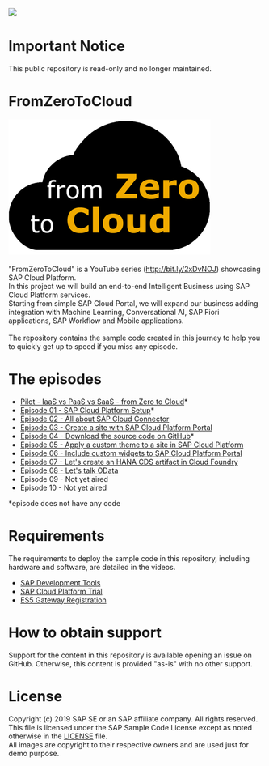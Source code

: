![](https://img.shields.io/badge/STATUS-NOT%20CURRENTLY%20MAINTAINED-red.svg?longCache=true&style=flat)

# Important Notice
This public repository is read-only and no longer maintained.

# FromZeroToCloud
![FromZeroToCloud Logo](/Logo.png)\
\
"FromZeroToCloud" is a YouTube series (http://bit.ly/2xDvNOJ) showcasing SAP Cloud Platform.\
In this project we will build an end-to-end Intelligent Business using SAP Cloud Platform services.\
Starting from simple SAP Cloud Portal, we will expand our business adding integration with Machine Learning, Conversational AI, SAP Fiori applications, SAP Workflow and Mobile applications.\
\
The repository contains the sample code created in this journey to help you to quickly get up to speed if you miss any episode.

# The episodes
* [Pilot - IaaS vs PaaS vs SaaS - from Zero to Cloud](https://youtu.be/80WIFfdOlN0)*
* [Episode 01 - SAP Cloud Platform Setup](https://youtu.be/L1ayHeOrWeY)*
* [Episode 02 - All about SAP Cloud Connector](https://youtu.be/ZYGu3Opqdd4)
* [Episode 03 - Create a site with SAP Cloud Platform Portal](https://youtu.be/25pAmIIfK2I)
* [Episode 04 - Download the source code on GitHub](https://youtu.be/Njv-9lpDnDg)*
* [Episode 05 - Apply a custom theme to a site in SAP Cloud Platform](https://youtu.be/vPzp3MP2ysM)
* [Episode 06 - Include custom widgets to SAP Cloud Platform Portal](https://youtu.be/J3yLupNIHo4)
* [Episode 07 - Let's create an HANA CDS artifact in Cloud Foundry](https://youtu.be/ZJSRPjdvjZQ)
* [Episode 08 - Let's talk OData](http://bit.ly/2nFB7PV)
* Episode 09 - Not yet aired
* Episode 10 - Not yet aired

*episode does not have any code

# Requirements
The requirements to deploy the sample code in this repository, including hardware and software, are detailed in the videos.
* [SAP Development Tools](https://tools.hana.ondemand.com/#cloud)
* [SAP Cloud Platform Trial](https://account.hanatrial.ondemand.com/#/home/welcome)
* [ES5 Gateway Registration](https://register.sapdevcenter.com/SUPSignForms)

# How to obtain support
Support for the content in this repository is available opening an issue on GitHub. Otherwise, this content is provided "as-is" with no other support.

# License
Copyright (c) 2019 SAP SE or an SAP affiliate company. All rights reserved.\
This file is licensed under the SAP Sample Code License except as noted otherwise in the [LICENSE](LICENSE) file.\
All images are copyright to their respective owners and are used just for demo purpose.
